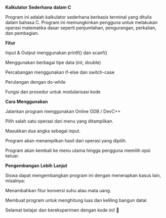 **Kalkulator** **Sederhana**  **dalam C**

Program ini adalah kalkulator sederhana berbasis terminal yang ditulis dalam bahasa C. Program ini memungkinkan pengguna untuk melakukan operasi matematika dasar seperti penjumlahan, pengurangan, perkalian, dan pembagian.

**Fitur**

Input & Output menggunakan printf() dan scanf()

Menggunakan berbagai tipe data (int, double)

Percabangan menggunakan if-else dan switch-case

Perulangan dengan do-while

Fungsi dan prosedur untuk modularisasi kode

**Cara** **Menggunakan**

Jalankan program menggunakan Online GDB / DevC++

Pilih salah satu operasi dari menu yang ditampilkan.

Masukkan dua angka sebagai input.

Program akan menampilkan hasil dari operasi yang dipilih.

Program akan kembali ke menu utama hingga pengguna memilih opsi keluar.

**Pengembangan** **Lebih** **Lanjut**

Siswa dapat mengembangkan program ini dengan menerapkan kasus lain, misalnya:

Menambahkan fitur konversi suhu atau mata uang.

Membuat program untuk menghitung luas dan keliling bangun datar.


Selamat belajar dan bereksperimen dengan kode ini! 🚀
